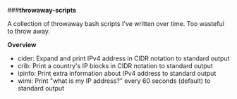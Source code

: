 ###**throwaway-scripts**

A collection of throwaway bash scripts I've written over time. Too wasteful to throw away.

**Overview**
  - cider: Expand and print IPv4 address in CIDR notation to standard output
  - crib: Print a country's IP blocks in CIDR notation to standard output
  - ipinfo: Print extra information about IPv4 address to standard output
  - wimi: Print "what is my IP address?" every 60 seconds (default) to standard output
